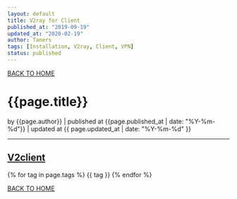 ```yaml
---
layout: default
title: V2ray for Client
published_at: "2019-09-19"
updated_at: "2020-02-19"
author: Taners
tags: [Installation, V2ray, Client, VPN]
status: published
---
```


[BACK TO HOME](https://tane-rs.github.io)

# {{page.title}}

by {{page.author}} |
published at {{page.published_at | date: "%Y-%m-%d"}} |
updated at {{ page.updated_at | date: "%Y-%m-%d" }}

---

[V2client](https://sunshare03.github.io/v2client)
---

{% for tag in page.tags %}
  {{ tag }}
{% endfor %}

[BACK TO HOME](https://tane-rs.github.io)

